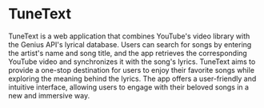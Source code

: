 # TuneText

TuneText is a web application that combines YouTube's video library with the Genius API's lyrical database. Users can search for songs by entering the artist's name and song title, and the app retrieves the corresponding YouTube video and synchronizes it with the song's lyrics. TuneText aims to provide a one-stop destination for users to enjoy their favorite songs while exploring the meaning behind the lyrics. The app offers a user-friendly and intuitive interface, allowing users to engage with their beloved songs in a new and immersive way.


